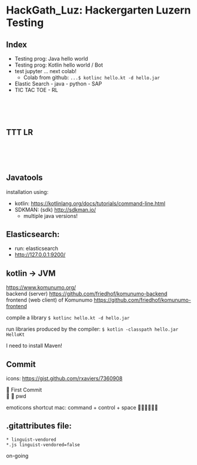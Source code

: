 # HackGath_Luz: Hackergarten Luzern Testing

## Index 
* Testing prog: Java hello world 
* Testing prog: Kotlin hello world / Bot
* test jupyter ... next colab! 
    * Colab from github: ```...$ kotlinc hello.kt -d hello.jar```
* Elastic Search - java - python - SAP 
* TIC TAC TOE - RL 

<br><br><br>

## TTT LR 


<br><br><br>

## Javatools 
installation using: 
* kotlin: https://kotlinlang.org/docs/tutorials/command-line.html
* SDKMAN: (sdk) http://sdkman.io/
    * multiple java versions! 


## Elasticsearch: 
* run: elasticsearch 
* http://127.0.0.1:9200/ 

## kotlin -> JVM 
https://www.komunumo.org/ <br>
backend (server) https://github.com/friedhof/komunumo-backend<br>
frontend (web client) of Komunumo https://github.com/friedhof/komunumo-frontend <br>

compile a library 
```$ kotlinc hello.kt -d hello.jar```

run libraries produced by the compiler: 
```$ kotlin -classpath hello.jar HelloKt ```


I need to install Maven!


## Commit 
icons: https://gist.github.com/rxaviers/7360908 <br>

🎉 First Commit <br> 
👮 :cop: pwd

emoticons shortcut mac: command + control + space 
🤪😬😬😬😬😬


## .gitattributes file:
    * linguist-vendored
    *.js linguist-vendored=false

on-going 
